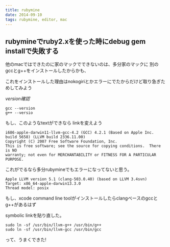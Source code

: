 ```yaml
---
title: rubymine
date: 2014-09-10
tags: rubymine, editor, mac
---
```



## rubymineでruby2.xを使った時にdebug gem installで失敗する

他のmacではできたのに家のマックでできないのは、多分家のマックに
別のgccとg++をインストールしたからかも、

これをインストールした理由はnokogiriとかエラーにでたからだけど取り急ぎためしてみよう


*version確認*

```
gcc --version
g++ --versio
```

もし、このようなtextができなら linkを変えよう

```
i686-apple-darwin11-llvm-gcc-4.2 (GCC) 4.2.1 (Based on Apple Inc. build 5658) (LLVM build 2336.11.00)
Copyright (C) 2007 Free Software Foundation, Inc.
This is free software; see the source for copying conditions.  There is NO
warranty; not even for MERCHANTABILITY or FITNESS FOR A PARTICULAR PURPOSE.
```

これがでるなら多分rubymineでもエラーになってないと思う。
```
Apple LLVM version 5.1 (clang-503.0.40) (based on LLVM 3.4svn)
Target: x86_64-apple-darwin13.3.0
Thread model: posix
```

もし、xcode command line toolがインストールしたらclangベースのgccとg++があるはず

symbolic linkを貼り直した。

```
sudo ln -sf /usr/bin/llvm-g++ /usr/bin/g++ 
sudo ln -sf /usr/bin/llvm-gcc /usr/bin/gcc 
```

って、うまくできた!
